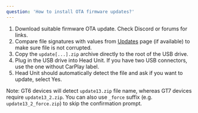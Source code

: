 ```yaml
---
question: 'How to install OTA firmware updates?'
---
```

1. Download suitable firmware OTA update. Check Discord or forums for links.
2. Compare file signatures with values from [Updates](/headunits/updates/zxw) page (if available) to make sure file is not corrupted.
3. Copy the `update[...].zip` archive directly to the root of the USB drive.
4. Plug in the USB drive into Head Unit. If you have two USB connectors, use the one without CarPlay label.
5. Head Unit should automatically detect the file and ask if you want to update, select Yes.

Note: GT6 devices will detect `update13.zip` file name, whereas GT7 devices require `update13_2.zip`. You can also use `_force` suffix (e.g. `update13_2_force.zip`) to skip the confirmation prompt.